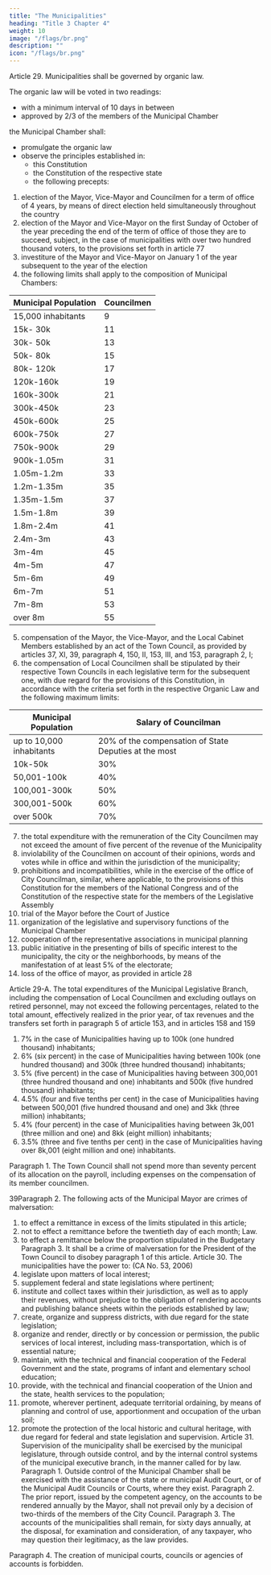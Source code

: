 ```yaml
---
title: "The Municipalities"
heading: "Title 3 Chapter 4"
weight: 10
image: "/flags/br.png"
description: ""
icon: "/flags/br.png"
---
```



Article 29. Municipalities shall be governed by organic law. 

The organic law will be voted in two readings:
- with a minimum interval of 10 days in between
- approved by 2/3 of the members of the Municipal Chamber

the Municipal Chamber shall:
- promulgate the organic law
- observe the principles established in:
  - this Constitution
  - the Constitution of the respective state
  - the following precepts: 

1. election of the Mayor, Vice-Mayor and Councilmen for a term of office of 4 years, by means of direct election held simultaneously throughout the country
2.  election of the Mayor and Vice-Mayor on the first Sunday of October of the year preceding the end of the term of office of those they are to succeed, subject, in the case of municipalities with over two hundred thousand voters, to the provisions set forth in article 77
3.   investiture of the Mayor and Vice-Mayor on January 1 of the year subsequent to the year of the election
4. the following limits shall apply to the composition of Municipal Chambers:

Municipal Population | Councilmen
--- | ---
15,000 inhabitants | 9
15k- 30k | 11
30k- 50k | 13
50k- 80k | 15
80k- 120k | 17
120k-160k | 19
160k-300k | 21
300k-450k | 23
450k-600k | 25
600k-750k | 27
750k-900k | 29
900k-1.05m | 31
1.05m-1.2m | 33
1.2m-1.35m | 35
1.35m-1.5m | 37
1.5m-1.8m | 39
1.8m-2.4m | 41
2.4m-3m | 43
3m-4m | 45
4m-5m | 47
5m-6m | 49
6m-7m | 51 
7m-8m | 53
over 8m | 55


5. compensation of the Mayor, the Vice-Mayor, and the Local Cabinet
Members established by an act of the Town Council, as provided by articles 37, XI,
39, paragraph 4, 150, II, 153, III, and 153, paragraph 2, I;
6.  the compensation of Local Councilmen shall be stipulated by their
respective Town Councils in each legislative term for the subsequent one, with due
regard for the provisions of this Constitution, in accordance with the criteria set forth
in the respective Organic Law and the following maximum limits:


Municipal Population | Salary of Councilman
--- | ---
up to 10,000 inhabitants | 20% of the compensation of State Deputies at the most
10k-50k | 30% 
50,001-100k | 40%
100,001-300k | 50% 
300,001-500k | 60%
over 500k | 70%

7.   the total expenditure with the remuneration of the City Councilmen may not exceed the amount of five percent of the revenue of the Municipality
8.    inviolability of the Councilmen on account of their opinions, words and
votes while in office and within the jurisdiction of the municipality;
9.  prohibitions and incompatibilities, while in the exercise of the office of City Councilman, similar, where applicable, to the provisions of this Constitution for the members of the National Congress and of the Constitution of the respective state for the members of the Legislative Assembly
10.  trial of the Mayor before the Court of Justice
11.  organization of the legislative and supervisory functions of the Municipal Chamber
13.  cooperation of the representative associations in municipal planning 
13.   public initiative in the presenting of bills of specific interest to the municipality, the city or the neighborhoods, by means of the manifestation of at least 5% of the electorate;
14. loss of the office of mayor, as provided in article 28

Article 29-A.  The total expenditures of the Municipal Legislative Branch, including the compensation of Local Councilmen and excluding outlays on retired personnel, may not exceed the following percentages, related to the total amount, effectively realized in the prior year, of tax revenues and the transfers set forth in paragraph 5 of article 153, and in articles 158 and 159

1. 7% in the case of Municipalities having up to 100k (one hundred thousand) inhabitants;
2.  6% (six percent) in the case of Municipalities having between 100k
(one hundred thousand) and 300k (three hundred thousand) inhabitants;
3.   5% (five percent) in the case of Municipalities having between 300,001
(three hundred thousand and one) inhabitants and 500k (five hundred thousand)
inhabitants;
4. 4.5% (four and five tenths per cent) in the case of Municipalities having
between 500,001 (five hundred thousand and one) and 3kk (three million)
inhabitants;
5. 4% (four percent) in the case of Municipalities having between 3k,001
(three million and one) and 8kk (eight million) inhabitants;
6.  3.5% (three and five tenths per cent) in the case of Municipalities having over 8k,001 (eight million and one) inhabitants. 

Paragraph 1. The Town Council shall not spend more than seventy percent of its allocation on the payroll, including expenses on the compensation of its member councilmen.


39Paragraph 2. The following acts of the Municipal Mayor are crimes of
malversation:
1. to effect a remittance in excess of the limits stipulated in this article;
2.  not to effect a remittance before the twentieth day of each month;
Law.
3.   to effect a remittance below the proportion stipulated in the Budgetary
Paragraph 3. It shall be a crime of malversation for the President of the Town
Council to disobey paragraph 1 of this article.
Article 30. The municipalities have the power to: (CA No. 53, 2006)
1. legislate upon matters of local interest;
2.  supplement federal and state legislations where pertinent;
3.   institute and collect taxes within their jurisdiction, as well as to apply their
revenues, without prejudice to the obligation of rendering accounts and publishing
balance sheets within the periods established by law;
4. create, organize and suppress districts, with due regard for the state
legislation;
5. organize and render, directly or by concession or permission, the public
services of local interest, including mass-transportation, which is of essential nature;
6.  maintain, with the technical and financial cooperation of the Federal
Government and the state, programs of infant and elementary school education;
7.   provide, with the technical and financial cooperation of the Union and
the state, health services to the population;
8.    promote, wherever pertinent, adequate territorial ordaining, by means
of planning and control of use, apportionment and occupation of the urban soil;
9.  promote the protection of the local historic and cultural heritage, with
due regard for federal and state legislation and supervision.
Article 31.  Supervision of the municipality shall be exercised by the municipal
legislature, through outside control, and by the internal control systems of the
municipal executive branch, in the manner called for by law.
Paragraph 1. Outside control of the Municipal Chamber shall be exercised with the
assistance of the state or municipal Audit Court, or of the Municipal Audit Councils
or Courts, where they exist.
Paragraph 2. The prior report, issued by the competent agency, on the accounts to
be rendered annually by the Mayor, shall not prevail only by a decision of two-thirds
of the members of the City Council.
Paragraph 3. The accounts of the municipalities shall remain, for sixty days
annually, at the disposal, for examination and consideration, of any taxpayer, who
may question their legitimacy, as the law provides.

Paragraph 4. The creation of municipal courts, councils or agencies of accounts is forbidden.


